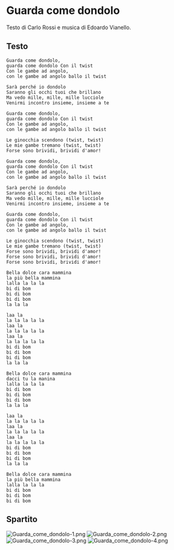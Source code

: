 Guarda come dondolo
===================

Testo di Carlo Rossi e musica di Edoardo Vianello.

Testo
-----

```
Guarda come dondolo,
guarda come dondolo Con il twist
Con le gambe ad angolo,
con le gambe ad angolo ballo il twist

Sarà perché io dondolo
Saranno gli occhi tuoi che brillano
Ma vedo mille, mille, mille lucciole
Venirmi incontro insieme, insieme a te

Guarda come dondolo,
guarda come dondolo Con il twist
Con le gambe ad angolo,
con le gambe ad angolo ballo il twist

Le ginocchia scendono (twist, twist)
Le mie gambe tremano (twist, twist)
Forse sono brividi, brividi d'amor!

Guarda come dondolo,
guarda come dondolo Con il twist
Con le gambe ad angolo,
con le gambe ad angolo ballo il twist

Sarà perché io dondolo
Saranno gli occhi tuoi che brillano
Ma vedo mille, mille, mille lucciole
Venirmi incontro insieme, insieme a te

Guarda come dondolo,
guarda come dondolo Con il twist
Con le gambe ad angolo,
con le gambe ad angolo ballo il twist

Le ginocchia scendono (twist, twist)
Le mie gambe tremano (twist, twist)
Forse sono brividi, brividi d'amor!
Forse sono brividi, brividi d'amor!
Forse sono brividi, brividi d'amor!

Bella dolce cara mammina
la più bella mammina
lalla la la la
bi di bom
bi di bom
bi di bom
la la la

laa la
la la la la la
laa la
la la la la la
laa la
la la la la la
bi di bom
bi di bom
bi di bom
la la la

Bella dolce cara mammina
dacci tu la manina
lalla la la la
bi di bom
bi di bom
bi di bom
la la la

laa la
la la la la la
laa la
la la la la la
laa la
la la la la la
bi di bom
bi di bom
bi di bom
la la la

Bella dolce cara mammina
la più bella mammina
lalla la la la
bi di bom
bi di bom
bi di bom
```

Spartito
--------

![Guarda_come_dondolo-1.png](scores/Guarda_come_dondolo-1.png)
![Guarda_come_dondolo-2.png](scores/Guarda_come_dondolo-2.png)
![Guarda_come_dondolo-3.png](scores/Guarda_come_dondolo-3.png)
![Guarda_come_dondolo-4.png](scores/Guarda_come_dondolo-4.png)
